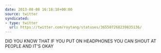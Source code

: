 ```yaml
---
date: 2013-08-08 16:18:18+00:00
source: twitter
syndicated:
- type: twitter
  url: https://twitter.com/roytang/statuses/365507268239835136/
---
```


DID YOU KNOW THAT IF YOU PUT ON HEADPHONES YOU CAN SHOUT AT PEOPLE AND IT'S OKAY